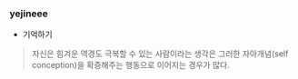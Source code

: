 ### yejineee

- 기억하기
> 자신은 힘겨운 역경도 극복할 수 있는 사람이라는 생각은 그러한 자아개념(self conception)을 확증해주는 행동으로 이어지는 경우가 많다.

